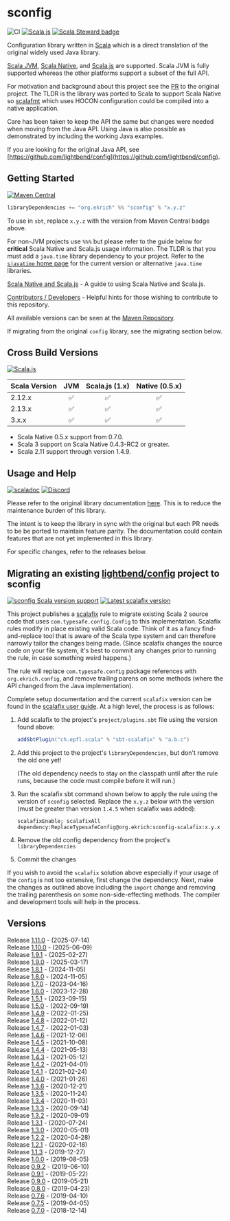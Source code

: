 # sconfig
![CI](https://github.com/ekrich/sconfig/workflows/CI/badge.svg)
[![Scala.js](https://www.scala-js.org/assets/badges/scalajs-1.0.0.svg)](https://www.scala-js.org)
[![Scala Steward badge](https://img.shields.io/badge/Scala_Steward-helping-blue.svg?style=flat&logo=data:image/png;base64,iVBORw0KGgoAAAANSUhEUgAAAA4AAAAQCAMAAAARSr4IAAAAVFBMVEUAAACHjojlOy5NWlrKzcYRKjGFjIbp293YycuLa3pYY2LSqql4f3pCUFTgSjNodYRmcXUsPD/NTTbjRS+2jomhgnzNc223cGvZS0HaSD0XLjbaSjElhIr+AAAAAXRSTlMAQObYZgAAAHlJREFUCNdNyosOwyAIhWHAQS1Vt7a77/3fcxxdmv0xwmckutAR1nkm4ggbyEcg/wWmlGLDAA3oL50xi6fk5ffZ3E2E3QfZDCcCN2YtbEWZt+Drc6u6rlqv7Uk0LdKqqr5rk2UCRXOk0vmQKGfc94nOJyQjouF9H/wCc9gECEYfONoAAAAASUVORK5CYII=)](https://scala-steward.org)

Configuration library written in [Scala](https://www.scala-lang.org/) which is a direct translation of the original widely used Java library.

[Scala JVM](https://www.scala-lang.org/), [Scala Native](https://scala-native.readthedocs.io/), and [Scala.js](https://www.scala-js.org/)
are supported. Scala JVM is fully supported whereas the other platforms support a subset of the full API.

For motivation and background about this project see the [PR](https://github.com/lightbend/config/pull/600) to the original project. The TLDR is the library was ported to Scala to support Scala Native so [scalafmt](https://scalameta.org/scalafmt/) which uses HOCON configuration could be compiled into a native application.

Care has been taken to keep the API the same but changes were needed when moving from the Java API. Using Java is also possible as demonstrated by including the working Java examples.

If you are looking for the original Java API, see
[https://github.com/lightbend/config](https://github.com/lightbend/config).


## Getting Started
[![Maven Central](https://img.shields.io/maven-central/v/org.ekrich/sconfig_2.13.svg)](https://maven-badges.herokuapp.com/maven-central/org.ekrich/sconfig_2.13)

```scala
libraryDependencies += "org.ekrich" %% "sconfig" % "x.y.z"
```

To use in `sbt`, replace `x.y.z` with the version from Maven Central badge above.

For non-JVM projects use `%%%` but please refer to the guide below for **critical** Scala Native and Scala.js usage information. The TLDR is that you must add a `java.time` library dependency to your project. Refer to the [`sjavatime` home page](https://github.com/ekrich/sjavatime) for the current version or alternative `java.time` libraries.

[Scala Native and Scala.js](docs/SCALA-NATIVE.md) - A guide to using Scala Native and Scala.js.

[Contributors / Developers](docs/DEVELOPER.md) - Helpful hints for those wishing to contribute to this repository.

All available versions can be seen at the [Maven Repository](https://mvnrepository.com/artifact/org.ekrich/sconfig).

If migrating from the original `config` library, see the migrating section below.

## Cross Build Versions
[![Scala.js](https://www.scala-js.org/assets/badges/scalajs-1.0.0.svg)](https://www.scala-js.org)

| Scala Version          | JVM | Scala.js (1.x)        | Native (0.5.x) |
| ---------------------- | :-: | :-------------------: | :------------: |
| 2.12.x                 | ✅  |          ✅           |       ✅       |
| 2.13.x                 | ✅  |          ✅           |       ✅       |
| 3.x.x                  | ✅  |          ✅           |       ✅       |

* Scala Native 0.5.x support from 0.7.0.
* Scala 3 support on Scala Native 0.4.3-RC2 or greater.
* Scala 2.11 support through version 1.4.9.

## Usage and Help
[![scaladoc](https://javadoc.io/badge/org.ekrich/sconfig_3.svg?label=scaladoc3)](https://javadoc.io/doc/org.ekrich/sconfig_3)
[![Discord](https://img.shields.io/discord/633356833498595365.svg?label=&logo=discord&logoColor=ffffff&color=404244&labelColor=6A7EC2)](https://discord.gg/XSj6hQs)


Please refer to the original library documentation [here](https://github.com/lightbend/config). This is to reduce the maintenance burden of this library.

The intent is to keep the library in sync with the original but each PR needs to be be ported to maintain feature parity. The documentation could contain features that are not yet implemented in this library.

For specific changes, refer to the releases below.

## Migrating an existing [lightbend/config](https://github.com/lightbend/config) project to sconfig

[![sconfig Scala version support](https://index.scala-lang.org/ekrich/sconfig/sconfig/latest.svg)](https://index.scala-lang.org/ekrich/sconfig/sconfig)
[![Latest scalafix version](https://index.scala-lang.org/scalacenter/scalafix/scalafix-core/latest.svg)](https://index.scala-lang.org/scalacenter/scalafix/scalafix-core)

This project publishes a [scalafix](https://scalacenter.github.io/scalafix/) rule to migrate existing Scala 2 source code that uses `com.typesafe.config.Config` to this implementation. Scalafix rules modify in place existing valid Scala code. Think of it as a fancy find-and-replace tool that is aware of the Scala type system and can therefore narrowly tailor the changes being made. (Since scalafix changes the source code on your file system, it's best to commit any changes prior to running the rule, in case something weird happens.)

The rule will replace `com.typesafe.config` package references with `org.ekrich.config`, and remove trailing parens on some methods (where the API changed from the Java implementation).

Complete setup documentation and the current `scalafix` version can be found in the [scalafix user guide](https://scalacenter.github.io/scalafix/docs/users/installation.html). At a high level, the process is as follows:

1. Add scalafix to the project's `project/plugins.sbt` file using the version found above:

   ```scala
   addSbtPlugin("ch.epfl.scala" % "sbt-scalafix" % "a.b.c")
   ```

2. Add this project to the project's `libraryDependencies`, but don't remove the old one yet!
   
   (The old dependency needs to stay on the classpath until after the rule runs, because the code must compile before it will run.)

3. Run the scalafix sbt command shown below to apply the rule using the version of `sconfig` selected. Replace the `x.y.z` below with the version (must be greater than version `1.4.5` when scalafix was added):

    ```
    scalafixEnable; scalafixAll dependency:ReplaceTypesafeConfig@org.ekrich:sconfig-scalafix:x.y.x
    ```

4. Remove the old config dependency from the project's `libraryDependencies`
5. Commit the changes

If you wish to avoid the `scalafix` solution above especially if your usage of the `config` is not too extensive, first change the dependency. Next, make the changes as outlined above including the `import` change and removing the trailing parenthesis on some non-side-effecting methods. The compiler and development tools will help in the process.

## Versions

Release [1.11.0](https://github.com/ekrich/sconfig/releases/tag/v1.11.0) - (2025-07-14)<br/>
Release [1.10.0](https://github.com/ekrich/sconfig/releases/tag/v1.10.0) - (2025-06-09)<br/>
Release [1.9.1](https://github.com/ekrich/sconfig/releases/tag/v1.9.1) - (2025-02-27)<br/>
Release [1.9.0](https://github.com/ekrich/sconfig/releases/tag/v1.9.0) - (2025-03-17)<br/>
Release [1.8.1](https://github.com/ekrich/sconfig/releases/tag/v1.8.1) - (2024-11-05)<br/>
Release [1.8.0](https://github.com/ekrich/sconfig/releases/tag/v1.8.0) - (2024-11-05)<br/>
Release [1.7.0](https://github.com/ekrich/sconfig/releases/tag/v1.7.0) - (2023-04-16)<br/>
Release [1.6.0](https://github.com/ekrich/sconfig/releases/tag/v1.6.0) - (2023-12-28)<br/>
Release [1.5.1](https://github.com/ekrich/sconfig/releases/tag/v1.5.1) - (2023-09-15)<br/>
Release [1.5.0](https://github.com/ekrich/sconfig/releases/tag/v1.5.0) - (2022-09-19)<br/>
Release [1.4.9](https://github.com/ekrich/sconfig/releases/tag/v1.4.9) - (2022-01-25)<br/>
Release [1.4.8](https://github.com/ekrich/sconfig/releases/tag/v1.4.8) - (2022-01-12)<br/>
Release [1.4.7](https://github.com/ekrich/sconfig/releases/tag/v1.4.7) - (2022-01-03)<br/>
Release [1.4.6](https://github.com/ekrich/sconfig/releases/tag/v1.4.6) - (2021-12-06)<br/>
Release [1.4.5](https://github.com/ekrich/sconfig/releases/tag/v1.4.5) - (2021-10-08)<br/>
Release [1.4.4](https://github.com/ekrich/sconfig/releases/tag/v1.4.4) - (2021-05-13)<br/>
Release [1.4.3](https://github.com/ekrich/sconfig/releases/tag/v1.4.3) - (2021-05-12)<br/>
Release [1.4.2](https://github.com/ekrich/sconfig/releases/tag/v1.4.2) - (2021-04-01)<br/>
Release [1.4.1](https://github.com/ekrich/sconfig/releases/tag/v1.4.1) - (2021-02-24)<br/>
Release [1.4.0](https://github.com/ekrich/sconfig/releases/tag/v1.4.0) - (2021-01-26)<br/>
Release [1.3.6](https://github.com/ekrich/sconfig/releases/tag/v1.3.6) - (2020-12-21)<br/>
Release [1.3.5](https://github.com/ekrich/sconfig/releases/tag/v1.3.5) - (2020-11-24)<br/>
Release [1.3.4](https://github.com/ekrich/sconfig/releases/tag/v1.3.4) - (2020-11-03)<br/>
Release [1.3.3](https://github.com/ekrich/sconfig/releases/tag/v1.3.3) - (2020-09-14)<br/>
Release [1.3.2](https://github.com/ekrich/sconfig/releases/tag/v1.3.2) - (2020-09-01)<br/>
Release [1.3.1](https://github.com/ekrich/sconfig/releases/tag/v1.3.1) - (2020-07-24)<br/>
Release [1.3.0](https://github.com/ekrich/sconfig/releases/tag/v1.3.0) - (2020-05-01)<br/>
Release [1.2.2](https://github.com/ekrich/sconfig/releases/tag/v1.2.2) - (2020-04-28)<br/>
Release [1.2.1](https://github.com/ekrich/sconfig/releases/tag/v1.2.1) - (2020-02-18)<br/>
Release [1.1.3](https://github.com/ekrich/sconfig/releases/tag/v1.1.3) - (2019-12-27)<br/>
Release [1.0.0](https://github.com/ekrich/sconfig/releases/tag/v1.0.0) - (2019-08-05)<br/>
Release [0.9.2](https://github.com/ekrich/sconfig/releases/tag/v0.9.2) - (2019-06-10)<br/>
Release [0.9.1](https://github.com/ekrich/sconfig/releases/tag/v0.9.1) - (2019-05-22)<br/>
Release [0.9.0](https://github.com/ekrich/sconfig/releases/tag/v0.9.0) - (2019-05-21)<br/>
Release [0.8.0](https://github.com/ekrich/sconfig/releases/tag/v0.8.0) - (2019-04-23)<br/>
Release [0.7.6](https://github.com/ekrich/sconfig/releases/tag/v0.7.6) - (2019-04-10)<br/>
Release [0.7.5](https://github.com/ekrich/sconfig/releases/tag/v0.7.5) - (2019-04-05)<br/>
Release [0.7.0](https://github.com/ekrich/sconfig/releases/tag/v0.7.0) - (2018-12-14)
